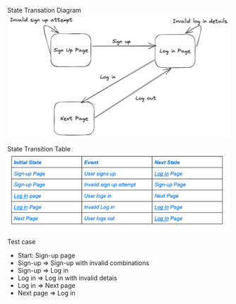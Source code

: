 State Transation Diagram
![](State%20Transition%20Diagram.png)

State Transition Table
![](State_Transition_Table.png)

Test case
* Start: Sign-up page
* Sign-up => Sign-up with invalid combinations
* Sign-up => Log in
* Log in => Log in with invalid detais
* Log in => Next page
* Next page => Log in